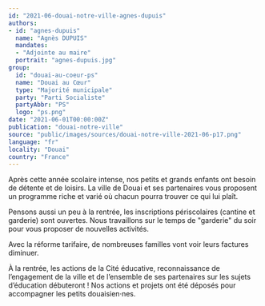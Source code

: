 ```yaml
---
id: "2021-06-douai-notre-ville-agnes-dupuis"
authors:
- id: "agnes-dupuis"
  name: "Agnès DUPUIS"
  mandates: 
  - "Adjointe au maire"
  portrait: "agnes-dupuis.jpg"
group:
  id: "douai-au-coeur-ps"
  name: "Douai au Cœur"
  type: "Majorité municipale"
  party: "Parti Socialiste"
  partyAbbr: "PS"
  logo: "ps.png"
date: "2021-06-01T00:00:00Z"
publication: "douai-notre-ville"
source: "public/images/sources/douai-notre-ville-2021-06-p17.png"
language: "fr"
locality: "Douai"
country: "France"
---
```


Après cette année scolaire intense, nos petits et grands enfants ont besoin de détente et de loisirs. La ville de Douai et ses partenaires vous proposent un programme riche et varié où chacun pourra trouver ce qui lui plaît.

Pensons aussi un peu à la rentrée, les inscriptions périscolaires (cantine et garderie) sont ouvertes. Nous travaillons sur le temps de "garderie" du soir pour vous proposer de nouvelles activités.

Avec la réforme  tarifaire, de nombreuses familles vont voir leurs factures diminuer.

À la rentrée, les actions de la Cité éducative, reconnaissance de l’engagement de la ville et de l’ensemble de ses partenaires sur les sujets d’éducation débuteront ! Nos actions et projets ont été déposés pour accompagner les petits douaisien·nes.
